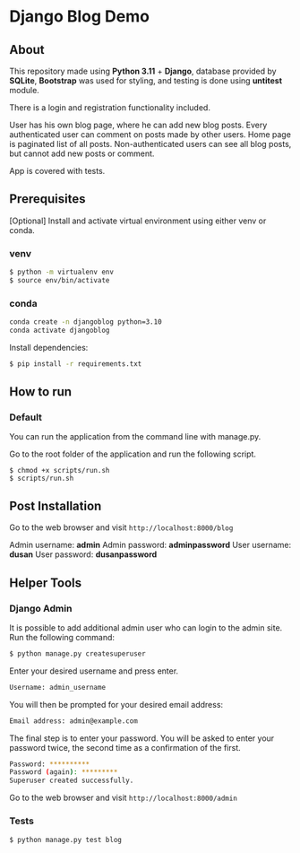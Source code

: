 # Django Blog Demo

## About

This repository made using **Python 3.11** + **Django**, database provided by **SQLite**,
**Bootstrap** was used for styling, and testing is done using **untitest** module.

There is a login and registration functionality included.

User has his own blog page, where he can add new blog posts. 
Every authenticated user can comment on posts made by other users.
Home page is paginated list of all posts.
Non-authenticated users can see all blog posts, but cannot add new posts or comment.

App is covered with tests.

## Prerequisites

\[Optional\] Install and activate virtual environment using either venv or conda.

### venv

```bash
$ python -m virtualenv env
$ source env/bin/activate
```

### conda
```bash
conda create -n djangoblog python=3.10
conda activate djangoblog
```

Install dependencies:
```bash
$ pip install -r requirements.txt
```

## How to run

### Default

You can run the application from the command line with manage.py. 

Go to the root folder of the application and run the following script.

```
$ chmod +x scripts/run.sh
$ scripts/run.sh
```

## Post Installation

Go to the web browser and visit `http://localhost:8000/blog`

Admin username: **admin**
Admin password: **adminpassword**
User username: **dusan**
User password: **dusanpassword**

## Helper Tools

### Django Admin

It is possible to add additional admin user who can login to the admin site. Run the following command:
```bash
$ python manage.py createsuperuser
```
Enter your desired username and press enter.
```bash
Username: admin_username
```
You will then be prompted for your desired email address:
```bash
Email address: admin@example.com
```
The final step is to enter your password. You will be asked to enter your password twice, the second time as a confirmation of the first.
```bash
Password: **********
Password (again): *********
Superuser created successfully.
```

Go to the web browser and visit `http://localhost:8000/admin`

### Tests
```bash
$ python manage.py test blog
```